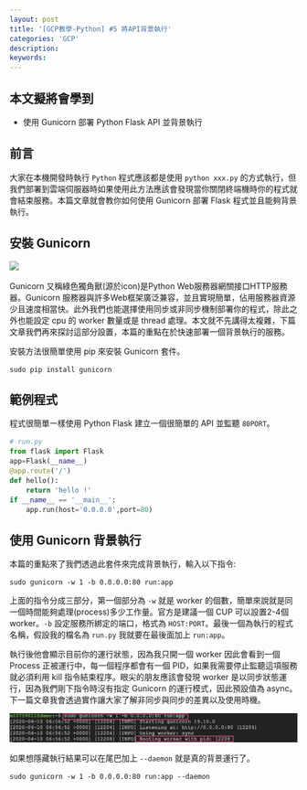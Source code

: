 ```yaml
---
layout: post
title: '[GCP教學-Python] #5 將API背景執行'
categories: 'GCP'
description:
keywords: 
---
```


## 本文擬將會學到
- 使用 Gunicorn 部署 Python Flask API 並背景執行

## 前言
大家在本機開發時執行 `Python` 程式應該都是使用 `python xxx.py` 的方式執行，但我們部署到雲端伺服器時如果使用此方法應該會發現當你關閉終端機時你的程式就會結束服務。本篇文章就會教你如何使用 Gunicorn 部署 Flask 程式並且能夠背景執行。

## 安裝 Gunicorn
![](https://i.imgur.com/vAjQ0mC.png)

Gunicorn 又稱綠色獨角獸(源於icon)是Python Web服務器網關接口HTTP服務器。Gunicorn 服務器與許多Web框架廣泛兼容，並且實現簡單，佔用服務器資源少且速度相當快。此外我們也能選擇使用同步或非同步機制部署你的程式，除此之外也能設定 cpu 的 worker 數量或是 thread 處理。本文就不先講得太複雜，下篇文章我們再來探討這部分設置，本篇的重點在於快速部署一個背景執行的服務。

安裝方法很簡單使用 pip 來安裝 Gunicorn 套件。

```
sudo pip install gunicorn
```

## 範例程式
程式很簡單一樣使用 Python Flask 建立一個很簡單的 API 並監聽 `80PORT`。

```py
# run.py
from flask import Flask
app=Flask(__name__)
@app.route('/')
def hello():
    return 'hello !'
if __name__ == '__main__':
    app.run(host='0.0.0.0',port=80)
```

## 使用 Gunicorn 背景執行
本篇的重點來了我們透過此套件來完成背景執行，輸入以下指令:

```
sudo gunicorn -w 1 -b 0.0.0.0:80 run:app
```

上面的指令分成三部分，第一個部分為 `-w` 就是 worker 的個數，簡單來說就是同一個時間能夠處理(process)多少工作量。官方是建議一個 CUP 可以設置2-4個 worker。`-b` 設定服務所綁定的端口，格式為 `HOST:PORT`。最後一個為執行的程式名稱，假設我的檔名為 `run.py` 我就要在最後面加上 `run:app`。

執行後他會顯示目前你的運行狀態，因為我只開一個 worker 因此會看到一個  Process 正被運行中，每一個程序都會有一個 PID，如果我需要停止監聽這項服務就必須利用 kill 指令結束程序。眼尖的朋友應該會發現 worker 是以同步狀態運行，因為我們剛下指令時沒有指定 Gunicorn 的運行模式，因此預設值為 async。下一篇文章我會透過實作讓大家了解非同步與同步的差異以及使用時機。

![](/images/posts/gcp/2020/img1090410-1.png)

如果想隱藏執行結果可以在尾巴加上 `--daemon` 就是真的背景運行了。

```
sudo gunicorn -w 1 -b 0.0.0.0:80 run:app --daemon
```